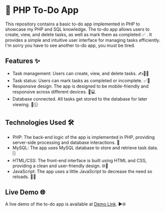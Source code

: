 # 📝 PHP To-Do App

This repository contains a basic to-do app implemented in PHP to showcase my PHP and SQL knowledge. The to-do app allows users to create, view, and delete tasks, as well as mark them as completed ✅ . It provides a simple and intuitive user interface for managing tasks efficiently. I'm sorry you have to see another to-do app, you must be tired.

## Features ✨

- Task management: Users can create, view, and delete tasks. ✍️📖❌
- Task status: Users can mark tasks as completed or incomplete. ✅🚫
- Responsive design: The app is designed to be mobile-friendly and responsive across different devices. 📱💻
- Database connected. All tasks get stored to the database for later viewing. 💾🕦

## Technologies Used 🛠️

- PHP: The back-end logic of the app is implemented in PHP, providing server-side processing and database interactions. 🐘
- MySQL: The app uses MySQL database to store and retrieve task data. 🗄️
- HTML/CSS: The front-end interface is built using HTML and CSS, providing a clean and user-friendly design. 🌐🎨
- JavaScript: The app uses a little JavaScript to decrease the need so reloads. 📃🔄

## Live Demo 🌐

A live demo of the to-do app is available at <a href="https://raphaelduran.com/todo/" target="_blank">Demo Link</a>. ▶️🌐
